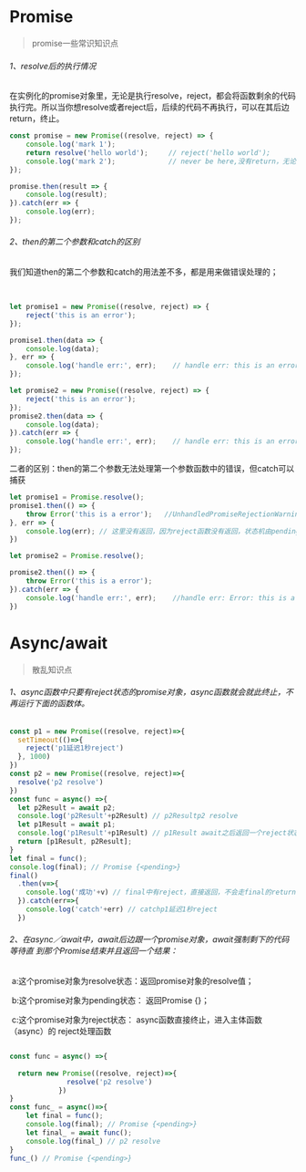 # Promise

> promise一些常识知识点

###### 1、resolve后的执行情况

​	在实例化的promise对象里，无论是执行resolve，reject，都会将函数剩余的代码执行完。所以当你想resolve或者reject后，后续的代码不再执行，可以在其后边return，终止。

```javascript
const promise = new Promise((resolve, reject) => {
    console.log('mark 1');
    return resolve('hello world');     // reject('hello world');
    console.log('mark 2');             // never be here,没有return，无论顺序都会打印 mark 2
});

promise.then(result => {
    console.log(result);
}).catch(err => {
    console.log(err);
});
```



###### 2、then的第二个参数和catch的区别

​	我们知道then的第二个参数和catch的用法差不多，都是用来做错误处理的；

​	

```javascript
let promise1 = new Promise((resolve, reject) => {
    reject('this is an error');
});

promise1.then(data => {
    console.log(data);
}, err => {
    console.log('handle err:', err);    // handle err: this is an error,用then来捕获reject函数的返回，状态机由pending => reject,变为reject调用then的第二个参数！
});

let promise2 = new Promise((resolve, reject) => {
    reject('this is an error');
});
promise2.then(data => {
    console.log(data);
}).catch(err => {
    console.log('handle err:', err);    // handle err: this is an error，用catch来捕获rejet函数的返回
});
```

​	二者的区别：then的第二个参数无法处理第一个参数函数中的错误，但catch可以捕获

```javascript
let promise1 = Promise.resolve();
promise1.then(() => {
    throw Error('this is a error');   //UnhandledPromiseRejectionWarning: Unhandled promise rejection
}, err => {
    console.log(err); // 这里没有返回，因为reject函数没有返回，状态机由pending到fulfilled，调用then的第一个参数
})

let promise2 = Promise.resolve();

promise2.then(() => {
    throw Error('this is a error');  
}).catch(err => {
    console.log('handle err:', err);    //handle err: Error: this is a error，catch来捕获整个promise对象中的错误
})
```



# Async/await

> 散乱知识点

###### 1、async函数中只要有reject状态的promise对象，async函数就会就此终止，不再运行下面的函数体。



```javascript
const p1 = new Promise((resolve, reject)=>{
  setTimeout(()=>{
    reject('p1延迟1秒reject')
  }, 1000)
})
const p2 = new Promise((resolve, reject)=>{
  resolve('p2 resolve')
})
const func = async() =>{
  let p2Result = await p2;
  console.log('p2Result'+p2Result) // p2Resultp2 resolve
  let p1Result = await p1;
  console.log('p1Result'+p1Result) // p1Result await之后返回一个reject状态的promise对象，整个async函数不再继续往下走,进入func()的reject函数中
  return [p1Result, p2Result];
}
let final = func(); 
console.log(final); // Promise {<pending>}
final()
  .then(v=>{
    console.log('成功'+v) // final中有reject，直接返回，不会走final的return，即final函数的resolve不会走，即此处then不会走
  }).catch(err=>{
    console.log('catch'+err) // catchp1延迟1秒reject
  })
```



###### 2、在async／await中，await后边跟一个promise对象，await强制剩下的代码等待直			到那个Promise结束并且返回一个结果：

​	a:这个promise对象为resolve状态：返回promise对象的resolve值；

​	b:这个promise对象为pending状态： 返回Promise {<pending>}；

​	c:这个promise对象为reject状态： async函数直接终止，进入主体函数（async）的	reject处理函数

```javascript

const func = async() =>{
  
  return new Promise((resolve, reject)=>{
              resolve('p2 resolve')
            })
}
const func_ = async()=>{
	let final = func(); 
	console.log(final); // Promise {<pending>}
	let final_ = await func();
	console.log(final_) // p2 resolve
}
func_() // Promise {<pending>}


```

